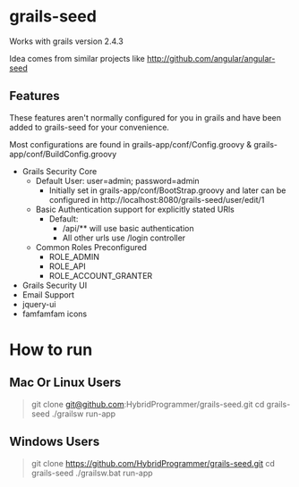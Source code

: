 # grails-seed
Works with grails version 2.4.3

Idea comes from similar projects like http://github.com/angular/angular-seed

## Features
These features aren't normally configured for you in grails and have been added to 
grails-seed for your convenience. 

Most configurations are found in grails-app/conf/Config.groovy & grails-app/conf/BuildConfig.groovy

* Grails Security Core
  * Default User: user=admin; password=admin
    * Initially set in grails-app/conf/BootStrap.groovy and later can be configured in http://localhost:8080/grails-seed/user/edit/1
  * Basic Authentication support for explicitly stated URls
    * Default: 
      * /api/** will use basic authentication 
      * All other urls use /login controller
  * Common Roles Preconfigured
    * ROLE_ADMIN
    * ROLE_API
    * ROLE_ACCOUNT_GRANTER
* Grails Security UI
* Email Support
* jquery-ui
* famfamfam icons

# How to run
## Mac Or Linux Users
> git clone git@github.com:HybridProgrammer/grails-seed.git
> cd grails-seed
> ./grailsw run-app

## Windows Users
> git clone https://github.com/HybridProgrammer/grails-seed.git
> cd grails-seed
> ./grailsw.bat run-app
